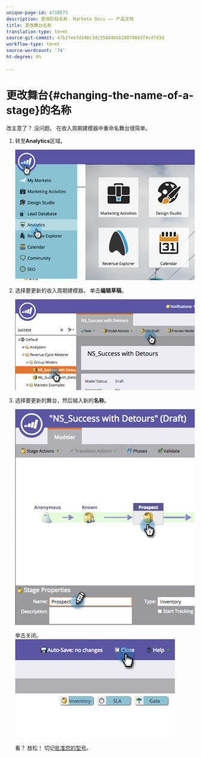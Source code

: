 ```yaml
---
unique-page-id: 4718675
description: 更改阶段名称- Marketo Docs —— 产品文档
title: 更改舞台名称
translation-type: tm+mt
source-git-commit: 47b2fee7d146c3dc558d4bbb10070683f4cdfd3d
workflow-type: tm+mt
source-wordcount: '74'
ht-degree: 0%

---
```



# 更改舞台{#changing-the-name-of-a-stage}的名称

改主意了？ 没问题。 在收入周期建模器中重命名舞台很简单。

1. 转至&#x200B;**Analytics**&#x200B;区域。

   ![](assets/image2015-4-27-23-3a18-3a34.png)

1. 选择要更新的收入周期建模器。 单击&#x200B;**编辑草稿**。

   ![](assets/image2015-4-27-17-3a36-3a33.png)

1. 选择要更新的舞台，然后输入新的&#x200B;**名称**。

   ![](assets/image2015-4-27-17-3a40-3a46.png)

   单击关闭。
   ![](assets/image2015-4-27-17-3a41-3a51.png)

   看？ 放松！ 切记[批准您的型号](approve-unapprove-a-revenue-model.md)。

